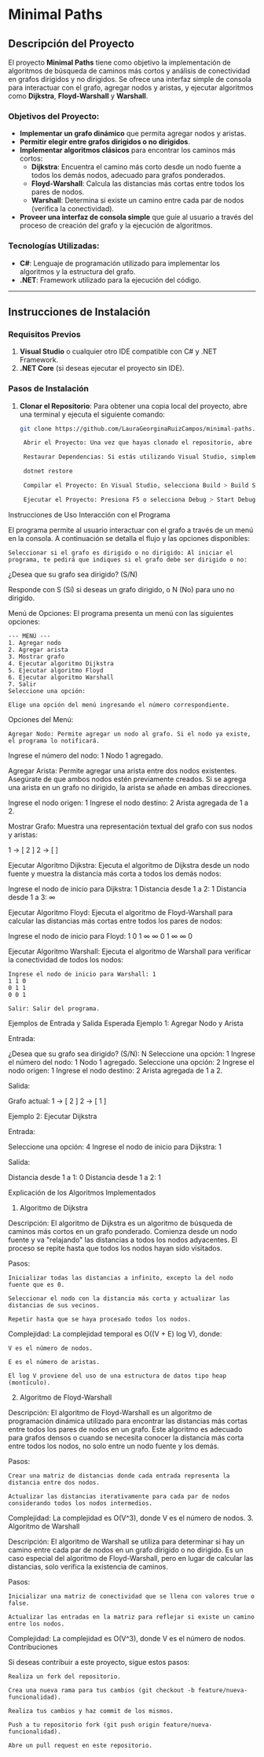 # Minimal Paths

## Descripción del Proyecto

El proyecto **Minimal Paths** tiene como objetivo la implementación de algoritmos de búsqueda de caminos más cortos y análisis de conectividad en grafos dirigidos y no dirigidos. Se ofrece una interfaz simple de consola para interactuar con el grafo, agregar nodos y aristas, y ejecutar algoritmos como **Dijkstra**, **Floyd-Warshall** y **Warshall**.

### Objetivos del Proyecto:
- **Implementar un grafo dinámico** que permita agregar nodos y aristas.
- **Permitir elegir entre grafos dirigidos o no dirigidos**.
- **Implementar algoritmos clásicos** para encontrar los caminos más cortos:
  - **Dijkstra**: Encuentra el camino más corto desde un nodo fuente a todos los demás nodos, adecuado para grafos ponderados.
  - **Floyd-Warshall**: Calcula las distancias más cortas entre todos los pares de nodos.
  - **Warshall**: Determina si existe un camino entre cada par de nodos (verifica la conectividad).
- **Proveer una interfaz de consola simple** que guíe al usuario a través del proceso de creación del grafo y la ejecución de algoritmos.

### Tecnologías Utilizadas:
- **C#**: Lenguaje de programación utilizado para implementar los algoritmos y la estructura del grafo.
- **.NET**: Framework utilizado para la ejecución del código.

---

## Instrucciones de Instalación

### Requisitos Previos

1. **Visual Studio** o cualquier otro IDE compatible con C# y .NET Framework.
2. **.NET Core** (si deseas ejecutar el proyecto sin IDE).

### Pasos de Instalación

1. **Clonar el Repositorio**:
   Para obtener una copia local del proyecto, abre una terminal y ejecuta el siguiente comando:
   ```bash
   git clone https://github.com/LauraGeorginaRuizCampos/minimal-paths.git

    Abrir el Proyecto: Una vez que hayas clonado el repositorio, abre el archivo minimal paths.sln con Visual Studio o el editor de tu preferencia.

    Restaurar Dependencias: Si estás utilizando Visual Studio, simplemente abre el proyecto y Visual Studio restaurará las dependencias automáticamente. Si utilizas .NET Core, ejecuta el siguiente comando en la terminal:

    dotnet restore

    Compilar el Proyecto: En Visual Studio, selecciona Build > Build Solution o presiona Ctrl + Shift + B para compilar el proyecto.

    Ejecutar el Proyecto: Presiona F5 o selecciona Debug > Start Debugging en Visual Studio para ejecutar el programa.

Instrucciones de Uso
Interacción con el Programa

El programa permite al usuario interactuar con el grafo a través de un menú en la consola. A continuación se detalla el flujo y las opciones disponibles:

    Seleccionar si el grafo es dirigido o no dirigido: Al iniciar el programa, te pedirá que indiques si el grafo debe ser dirigido o no:

¿Desea que su grafo sea dirigido? (S/N)

Responde con S (Sí) si deseas un grafo dirigido, o N (No) para uno no dirigido.

Menú de Opciones: El programa presenta un menú con las siguientes opciones:

    --- MENÚ ---
    1. Agregar nodo
    2. Agregar arista
    3. Mostrar grafo
    4. Ejecutar algoritmo Dijkstra
    5. Ejecutar algoritmo Floyd
    6. Ejecutar algoritmo Warshall
    7. Salir
    Seleccione una opción: 

    Elige una opción del menú ingresando el número correspondiente.

Opciones del Menú:

    Agregar Nodo: Permite agregar un nodo al grafo. Si el nodo ya existe, el programa lo notificará.

Ingrese el número del nodo: 1
Nodo 1 agregado.

Agregar Arista: Permite agregar una arista entre dos nodos existentes. Asegúrate de que ambos nodos estén previamente creados. Si se agrega una arista en un grafo no dirigido, la arista se añade en ambas direcciones.

Ingrese el nodo origen: 1
Ingrese el nodo destino: 2
Arista agregada de 1 a 2.

Mostrar Grafo: Muestra una representación textual del grafo con sus nodos y aristas:

1 -> [ 2 ]
2 -> [ ]

Ejecutar Algoritmo Dijkstra: Ejecuta el algoritmo de Dijkstra desde un nodo fuente y muestra la distancia más corta a todos los demás nodos:

Ingrese el nodo de inicio para Dijkstra: 1
Distancia desde 1 a 2: 1
Distancia desde 1 a 3: ∞

Ejecutar Algoritmo Floyd: Ejecuta el algoritmo de Floyd-Warshall para calcular las distancias más cortas entre todos los pares de nodos:

Ingrese el nodo de inicio para Floyd: 1
0 1 ∞
∞ 0 1
∞ ∞ 0

Ejecutar Algoritmo Warshall: Ejecuta el algoritmo de Warshall para verificar la conectividad de todos los nodos:

    Ingrese el nodo de inicio para Warshall: 1
    1 1 0
    0 1 1
    0 0 1

    Salir: Salir del programa.

Ejemplos de Entrada y Salida Esperada
Ejemplo 1: Agregar Nodo y Arista

Entrada:

¿Desea que su grafo sea dirigido? (S/N): N
Seleccione una opción: 1
Ingrese el número del nodo: 1
Nodo 1 agregado.
Seleccione una opción: 2
Ingrese el nodo origen: 1
Ingrese el nodo destino: 2
Arista agregada de 1 a 2.

Salida:

Grafo actual:
1 -> [ 2 ]
2 -> [ 1 ]

Ejemplo 2: Ejecutar Dijkstra

Entrada:

Seleccione una opción: 4
Ingrese el nodo de inicio para Dijkstra: 1

Salida:

Distancia desde 1 a 1: 0
Distancia desde 1 a 2: 1

Explicación de los Algoritmos Implementados
1. Algoritmo de Dijkstra

Descripción: El algoritmo de Dijkstra es un algoritmo de búsqueda de caminos más cortos en un grafo ponderado. Comienza desde un nodo fuente y va "relajando" las distancias a todos los nodos adyacentes. El proceso se repite hasta que todos los nodos hayan sido visitados.

Pasos:

    Inicializar todas las distancias a infinito, excepto la del nodo fuente que es 0.

    Seleccionar el nodo con la distancia más corta y actualizar las distancias de sus vecinos.

    Repetir hasta que se haya procesado todos los nodos.

Complejidad: La complejidad temporal es O((V + E) log V), donde:

    V es el número de nodos.

    E es el número de aristas.

    El log V proviene del uso de una estructura de datos tipo heap (montículo).

2. Algoritmo de Floyd-Warshall

Descripción: El algoritmo de Floyd-Warshall es un algoritmo de programación dinámica utilizado para encontrar las distancias más cortas entre todos los pares de nodos en un grafo. Este algoritmo es adecuado para grafos densos o cuando se necesita conocer la distancia más corta entre todos los nodos, no solo entre un nodo fuente y los demás.

Pasos:

    Crear una matriz de distancias donde cada entrada representa la distancia entre dos nodos.

    Actualizar las distancias iterativamente para cada par de nodos considerando todos los nodos intermedios.

Complejidad: La complejidad es O(V^3), donde V es el número de nodos.
3. Algoritmo de Warshall

Descripción: El algoritmo de Warshall se utiliza para determinar si hay un camino entre cada par de nodos en un grafo dirigido o no dirigido. Es un caso especial del algoritmo de Floyd-Warshall, pero en lugar de calcular las distancias, solo verifica la existencia de caminos.

Pasos:

    Inicializar una matriz de conectividad que se llena con valores true o false.

    Actualizar las entradas en la matriz para reflejar si existe un camino entre los nodos.

Complejidad: La complejidad es O(V^3), donde V es el número de nodos.
Contribuciones

Si deseas contribuir a este proyecto, sigue estos pasos:

    Realiza un fork del repositorio.

    Crea una nueva rama para tus cambios (git checkout -b feature/nueva-funcionalidad).

    Realiza tus cambios y haz commit de los mismos.

    Push a tu repositorio fork (git push origin feature/nueva-funcionalidad).

    Abre un pull request en este repositorio.

